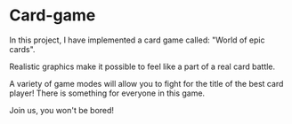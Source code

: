 # Card-game

In this project, I have implemented a card game called: "World of epic cards".

Realistic graphics make it possible to feel like a part of a real card battle.

A variety of game modes will allow you to fight for the title of the best card player! There is something for everyone in this game.

Join us, you won't be bored!
